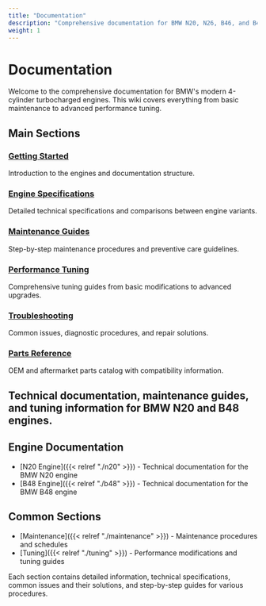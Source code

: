 ```yaml
---
title: "Documentation"
description: "Comprehensive documentation for BMW N20, N26, B46, and B48 engines"
weight: 1
---
```


# Documentation

Welcome to the comprehensive documentation for BMW's modern 4-cylinder turbocharged engines. This wiki covers everything from basic maintenance to advanced performance tuning.

## Main Sections

### [Getting Started](/docs/getting-started)
Introduction to the engines and documentation structure.

### [Engine Specifications](/docs/specifications)
Detailed technical specifications and comparisons between engine variants.

### [Maintenance Guides](/docs/maintenance)
Step-by-step maintenance procedures and preventive care guidelines.

### [Performance Tuning](/docs/tuning)
Comprehensive tuning guides from basic modifications to advanced upgrades.

### [Troubleshooting](/docs/troubleshooting)
Common issues, diagnostic procedures, and repair solutions.

### [Parts Reference](/docs/parts)
OEM and aftermarket parts catalog with compatibility information.

## Technical documentation, maintenance guides, and tuning information for BMW N20 and B48 engines.

## Engine Documentation

- [N20 Engine]({{< relref "./n20" >}}) - Technical documentation for the BMW N20 engine
- [B48 Engine]({{< relref "./b48" >}}) - Technical documentation for the BMW B48 engine

## Common Sections

- [Maintenance]({{< relref "./maintenance" >}}) - Maintenance procedures and schedules
- [Tuning]({{< relref "./tuning" >}}) - Performance modifications and tuning guides

Each section contains detailed information, technical specifications, common issues and their solutions, and step-by-step guides for various procedures. 